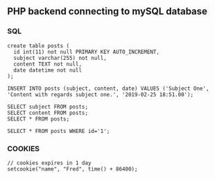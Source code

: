 ## PHP backend connecting to mySQL database

### SQL
```
create table posts (
  id int(11) not null PRIMARY KEY AUTO_INCREMENT,
  subject varchar(255) not null,
  content TEXT not null,
  date datetime not null
);
```
```
INSERT INTO posts (subject, content, date) VALUES ('Subject One', 'Content with regards subject one.', '2019-02-25 18:51.00');
```
```
SELECT subject FROM posts;
SELECT content FROM posts;
SELECT * FROM posts;
```
```
SELECT * FROM posts WHERE id='1';
```



### COOKIES
```
// cookies expires in 1 day
setcookie("name", "Fred", time() + 86400);
```